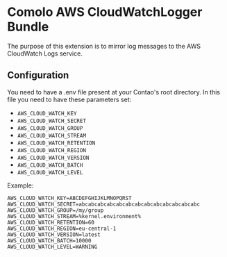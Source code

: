 Comolo AWS CloudWatchLogger Bundle
==================================

The purpose of this extension is to mirror log messages to the AWS CloudWatch Logs service.

## Configuration

You need to have a .env file present at your Contao's root directory. In this file you need to have these parameters set:

* `AWS_CLOUD_WATCH_KEY`
* `AWS_CLOUD_WATCH_SECRET`
* `AWS_CLOUD_WATCH_GROUP`
* `AWS_CLOUD_WATCH_STREAM`
* `AWS_CLOUD_WATCH_RETENTION`
* `AWS_CLOUD_WATCH_REGION`
* `AWS_CLOUD_WATCH_VERSION`
* `AWS_CLOUD_WATCH_BATCH`
* `AWS_CLOUD_WATCH_LEVEL`

Example:

```shell
AWS_CLOUD_WATCH_KEY=ABCDEFGHIJKLMNOPQRST
AWS_CLOUD_WATCH_SECRET=abcabcabcabcabcabcabcabcabcabcabcabcabc
AWS_CLOUD_WATCH_GROUP=/my/group
AWS_CLOUD_WATCH_STREAM=%kernel.environment%
AWS_CLOUD_WATCH_RETENTION=60
AWS_CLOUD_WATCH_REGION=eu-central-1
AWS_CLOUD_WATCH_VERSION=latest
AWS_CLOUD_WATCH_BATCH=10000
AWS_CLOUD_WATCH_LEVEL=WARNING
```
